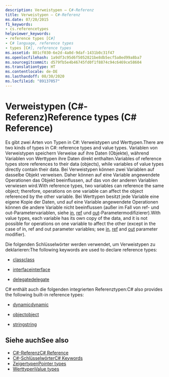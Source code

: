 ```yaml
---
description: Verweistypen – C#-Referenz
title: Verweistypen – C#-Referenz
ms.date: 07/20/2015
f1_keywords:
- cs.referencetypes
helpviewer_keywords:
- reference types [C#]
- C# language, reference types
- types [C#], reference types
ms.assetid: 801cf030-6e2d-4a0d-9daf-1431b0c31f47
ms.openlocfilehash: 1a9df3c95d6f5052821be8db5ecf5a8ed99a8ba7
ms.sourcegitcommit: d579fb5e4b46745fd0f1f8874c94c6469ce58604
ms.translationtype: HT
ms.contentlocale: de-DE
ms.lasthandoff: 08/30/2020
ms.locfileid: "89137057"
---
```

# <a name="reference-types-c-reference"></a><span data-ttu-id="f3283-103">Verweistypen (C#-Referenz)</span><span class="sxs-lookup"><span data-stu-id="f3283-103">Reference types (C# Reference)</span></span>

<span data-ttu-id="f3283-104">Es gibt zwei Arten von Typen in C#: Verweistypen und Werttypen.</span><span class="sxs-lookup"><span data-stu-id="f3283-104">There are two kinds of types in C#: reference types and value types.</span></span> <span data-ttu-id="f3283-105">Variablen von Verweistypen speichern Verweise auf ihre Daten (Objekte), während Variablen von Werttypen ihre Daten direkt enthalten.</span><span class="sxs-lookup"><span data-stu-id="f3283-105">Variables of reference types store references to their data (objects), while variables of value types directly contain their data.</span></span> <span data-ttu-id="f3283-106">Bei Verweistypen können zwei Variablen auf dasselbe Objekt verweisen. Daher können auf eine Variable angewendete Operationen das Objekt beeinflussen, auf das von der anderen Variablen verwiesen wird.</span><span class="sxs-lookup"><span data-stu-id="f3283-106">With reference types, two variables can reference the same object; therefore, operations on one variable can affect the object referenced by the other variable.</span></span> <span data-ttu-id="f3283-107">Bei Werttypen besitzt jede Variable eine eigene Kopie der Daten, und auf eine Variable angewendete Operationen können die andere Variable nicht beeinflussen (außer im Fall von ref- und out-Parametervariablen, siehe [in](in-parameter-modifier.md), [ref](ref.md) und [out](out-parameter-modifier.md)-Parametermodifizierer).</span><span class="sxs-lookup"><span data-stu-id="f3283-107">With value types, each variable has its own copy of the data, and it is not possible for operations on one variable to affect the other (except in the case of in, ref and out parameter variables; see [in](in-parameter-modifier.md), [ref](ref.md) and [out](out-parameter-modifier.md) parameter modifier).</span></span>

 <span data-ttu-id="f3283-108">Die folgenden Schlüsselwörter werden verwendet, um Verweistypen zu deklarieren:</span><span class="sxs-lookup"><span data-stu-id="f3283-108">The following keywords are used to declare reference types:</span></span>

- [<span data-ttu-id="f3283-109">class</span><span class="sxs-lookup"><span data-stu-id="f3283-109">class</span></span>](class.md)

- [<span data-ttu-id="f3283-110">interface</span><span class="sxs-lookup"><span data-stu-id="f3283-110">interface</span></span>](interface.md)

- [<span data-ttu-id="f3283-111">delegate</span><span class="sxs-lookup"><span data-stu-id="f3283-111">delegate</span></span>](../builtin-types/reference-types.md)

 <span data-ttu-id="f3283-112">C# enthält auch die folgenden integrierten Referenztypen:</span><span class="sxs-lookup"><span data-stu-id="f3283-112">C# also provides the following built-in reference types:</span></span>

- [<span data-ttu-id="f3283-113">dynamic</span><span class="sxs-lookup"><span data-stu-id="f3283-113">dynamic</span></span>](../builtin-types/reference-types.md)

- [<span data-ttu-id="f3283-114">object</span><span class="sxs-lookup"><span data-stu-id="f3283-114">object</span></span>](../builtin-types/reference-types.md)

- [<span data-ttu-id="f3283-115">string</span><span class="sxs-lookup"><span data-stu-id="f3283-115">string</span></span>](../builtin-types/reference-types.md)

## <a name="see-also"></a><span data-ttu-id="f3283-116">Siehe auch</span><span class="sxs-lookup"><span data-stu-id="f3283-116">See also</span></span>

- [<span data-ttu-id="f3283-117">C#-Referenz</span><span class="sxs-lookup"><span data-stu-id="f3283-117">C# Reference</span></span>](../index.md)
- [<span data-ttu-id="f3283-118">C#-Schlüsselwörter</span><span class="sxs-lookup"><span data-stu-id="f3283-118">C# Keywords</span></span>](index.md)
- [<span data-ttu-id="f3283-119">Zeigertypen</span><span class="sxs-lookup"><span data-stu-id="f3283-119">Pointer types</span></span>](../../programming-guide/unsafe-code-pointers/pointer-types.md)
- [<span data-ttu-id="f3283-120">Werttypen</span><span class="sxs-lookup"><span data-stu-id="f3283-120">Value types</span></span>](../builtin-types/value-types.md)
